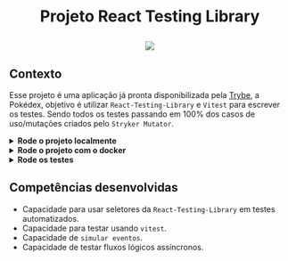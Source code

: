 # <p align="center">Projeto React Testing Library</p>

<div align="center">
  
<a href="https://codecov.io/gh/mairess/project-react-testing-library" > 
 <img src="https://codecov.io/gh/mairess/project-react-testing-library/graph/badge.svg?token=69QZXVE533"/> 
 </a>

</div>

## Contexto

Esse projeto é uma aplicação já pronta disponibilizada pela [Trybe](https://betrybe.com), a Pokédex, objetivo é utilizar `React-Testing-Library` e `Vitest` para escrever os testes. Sendo todos os testes passando em 100% dos casos de uso/mutações criados pelo `Stryker Mutator`.

<details>

<summary><strong>Rode o projeto localmente</strong></summary><br>

> ⚠️ É preciso ter o [Node](https://nodejs.org/en) instalado em sua máquina.

Clone o repositório:

```SHELL
git clone git@github.com:mairess/project-react-testing-library.git
```

Instale as dependências:

```SHELL
npm install
```

Inicie o vite server:

```SHELL
npm run dev
```

</details>

<details>

<summary><strong>Rode o projeto com o docker</strong></summary><br>

> ⚠️ É preciso ter o [Docker](https://www.docker.com/get-started/) instalado em sua máquina.

Clone o repositório:

```SHELL
git clone git@github.com:mairess/project-react-testing-library.git
```

Suba o container:

```SHELL
docker compose up -d
```

O vite server estará disponível na porta `3000`:

```HTML
http://localhost:3000
```

</details>

<details>

<summary><strong>Rode os testes</strong></summary><br>

Rode os testes com:

```SHELL
npm test
```

Rode um teste específico:

```SHELL
npm run test About.test.tsx
```

Rode a cobertura dos testes:

```SHELL
npm run coverage
```

</details>

## Competências desenvolvidas

- Capacidade para usar seletores da `React-Testing-Library` em testes automatizados.
- Capacidade para testar usando `vitest`.
- Capacidade de `simular eventos`.
- Capacidade de testar fluxos lógicos assíncronos.
